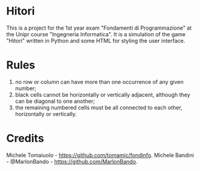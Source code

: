 # Hitori
This is a project for the 1st year exam "Fondamenti di Programmazione" at the Unipr course "Ingegneria Informatica".
It is a simulation of the game "Hitori" written in Python and some HTML for styling the user interface.
# Rules 
1. no row or column can have more than one occurrence of any given number;
2. black cells cannot be horizontally or vertically adjacent, although they can be diagonal to one another;
3. the remaining numbered cells must be all connected to each other, horizontally or vertically.
# Credits
Michele Tomaiuolo - https://github.com/tomamic/fondinfo.
Michele Bandini - @MarlonBando - https://github.com/MarlonBando.
